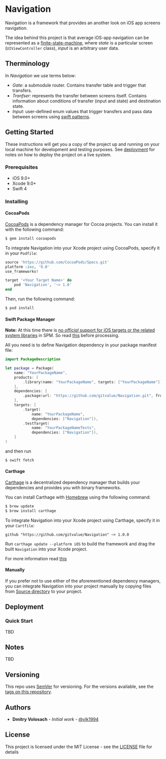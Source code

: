 # Navigation
Navigation is a framework that provides an another look on iOS app screens navigation.

The idea behind this project is that average iOS-app navigation can be represented as a [finite-state-machine](https://en.wikipedia.org/wiki/Finite-state_machine), where _state_ is a particular screen (`UIViewController` class), _input_ is an
arbitrary user data.

## Therminology
In _Navigation_ we use terms below:
- _Gate_: a submodule router. Contains transfer table and trigger that transfers.
- _Tranfser_: represents the transfer between screens itself. Contains information about conditions of transfer (input and state) and destination state.
- _Input_: user-defined enum values that trigger transfers and pass data between screens using [swift patterns](https://developer.apple.com/library/content/documentation/Swift/Conceptual/Swift_Programming_Language/Patterns.html).

## Getting Started

These instructions will get you a copy of the project up and running on your local machine for development and testing purposes. See [deployment](#deployment) for notes on how to deploy the project on a live system.

### Prerequisites

- iOS 9.0+
- Xcode 9.0+
- Swift 4

### Installing

#### CocoaPods

[CocoaPods](http://cocoapods.org) is a dependency manager for Cocoa projects. You can install it with the following command:

```bash
$ gem install cocoapods
```

To integrate Navigation into your Xcode project using CocoaPods, specify it in your `Podfile`:

```ruby
source 'https://github.com/CocoaPods/Specs.git'
platform :ios, '9.0'
use_frameworks!

target '<Your Target Name>' do
    pod 'Navigation', '~> 1.0'
end
```

Then, run the following command:

```bash
$ pod install
```

#### Swift Package Manager

**Note:** At this time there is [no _official_ support for iOS targets or the related system libraries](https://github.com/apple/swift-package-manager/blob/master/Documentation/Usage.md#depending-on-apple-modules) in SPM. So read [this](https://github.com/j-channings/swift-package-manager-ios) before processing.

All you need is to define Navigation dependency in your package manifest file:

```Swift
import PackageDescription

let package = Package(
    name: "YourPackageName",
    products: [
        .library(name: "YourPackageName", targets: ["YourPackageName"]),
    ],
    dependencies: [
        .package(url: "https://github.com/gitvalue/Navigation.git", from: "1.0.0"),
    ],
    targets: [
        .target(
            name: "YourPackageName",
            dependencies: ["Navigation"]),
        .testTarget(
            name: "YourPackageNameTests",
            dependencies: ["Navigation"]),
    ]
)
```

and then run

```bash
$ swift fetch
```

#### Carthage

[Carthage](https://github.com/Carthage/Carthage) is a decentralized dependency manager that builds your dependencies and provides you with binary frameworks.

You can install Carthage with [Homebrew](http://brew.sh/) using the following command:

```bash
$ brew update
$ brew install carthage
```

To integrate Navigation into your Xcode project using Carthage, specify it in your `Cartfile`:

```ogdl
github "https://github.com/gitvalue/Navigation" ~> 1.0.0
```

Run `carthage update --platform iOS` to build the framework and drag the built `Navigation` into your Xcode project.

For more information read [this](https://github.com/Carthage/Carthage#adding-frameworks-to-an-application)

#### Manually

If you prefer not to use either of the aforementioned dependency managers, you can integrate Navigation into your project manually by copying files from [Source directory](/Sources/Navigation/) to your project.

## Deployment

### Quick Start

TBD

## Notes

TBD

## Versioning

This repo uses [SemVer](http://semver.org/) for versioning. For the versions available, see the [tags on this repository](https://github.com/gitvalue/Navigation/tags). 

## Authors

* **Dmitry Volosach** - *Initial work* - [@vlk1994](https://twitter.com/vlk1994)

## License

This project is licensed under the MIT License - see the [LICENSE](LICENSE) file for details

